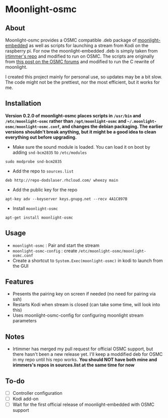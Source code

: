 # Moonlight-osmc
## About
Moonlight-osmc provides a OSMC compatible .deb package of [moonlight-embedded](https://github.com/irtimmer/moonlight-embedded) as well as scripts for launching a stream from Kodi on the raspberry pi. For now the moonlight-embedded .deb is simply taken from [irtimmer's repo](http://archive.itimmer.nl/raspbian/moonlight/) and modified to run on OSMC. The scripts are originally from [this post on the OSMC forums](https://discourse.osmc.tv/t/limelight-embedded-and-osmc/1884/18) and modified to run the C rewrite of moonlight.

I created this project mainly for personal use, so updates may be a bit slow. The code might not be the prettiest, nor the most efficient, but it works for me.

## Installation
**Version 0.2.0 of moonlight-osmc places scripts in `/usr/bin` and `/etc/moonlight-osmc` rather than `/opt/moonlight-osmc` and `~/.moonlight-osmc/moonlight-osmc.conf`, and changes the debian packaging. The earlier versions shouldn't break anything, but it might be a good idea to clean everything out before upgrading.**

- Make sure the sound module is loaded. You can load it on boot by adding `snd-bcm2835` to `/etc/modules`
```shell
sudo modprobe snd-bcm2835
```
- Add the repo to `sources.list`
```sourceslist
deb http://repo-dodslaser.rhcloud.com/ wheezy main
```
- Add the public key for the repo
```shell
apt-key adv --keyserver keys.gnupg.net --recv 4A1C897B
```
- Install `moonlight-osmc`
```
apt-get install moonlight-osmc
```
## Usage
- `moonlight-osmc` : Pair and start the stream
- `moonlight-osmc-config` : create `/etc/moonlight-osmc/moonlight-osmc.conf`
- Create a shortcut to `System.Exec(moonlight-osmc)` in kodi to launch from the GUI

## Features
- Presents the pairing key on screen if needed (no need for pairing via ssh)
- Restarts Kodi when stream is closed (can take some time, will look into this)
- Uses moonlight-osmc-config for configuring moonlight stream parameters

## Notes
- Irtimmer has merged my pull request for official OSMC support, but there hasn't been a new release yet. I'll keep a moddified deb for OSMC in my repo until his repo works. **You should NOT have both mine and irimmers's repos in sources.list at the same time for now**

## To-do
- [ ] Controller configuration
- [ ] Kodi add-on
- [ ] Wait for the first official release of moonlight-embedded with OSMC support
